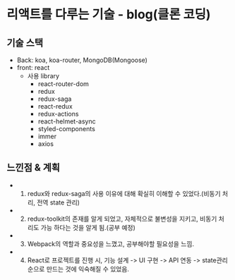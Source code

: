 # 리액트를 다루는 기술 - blog(클론 코딩)

## 기술 스택
+ Back: koa, koa-router, MongoDB(Mongoose)
+ front: react
    + 사용 library
        + react-router-dom
        + redux
        + redux-saga
        + react-redux
        + redux-actions
        + react-helmet-async
        + styled-components
        + immer
        + axios
            
## 느낀점 & 계획
+ 1. redux와 redux-saga의 사용 이유에 대해 확실히 이해할 수 있었다.(비동기 처리, 전역 state 관리)
+ 2. redux-toolkit의 존재를 알게 되었고, 자체적으로 불변성을 지키고, 비동기 처리도 가능 하다는 것을    알게 됨.(공부 예정)
+ 3. Webpack의 역할과 중요성을 느꼈고, 공부해야할 필요성을 느낌.
+ 4. React로 프로젝트를 진행 시, 기능 설계 -> UI 구현 -> API 연동 -> state관리 순으로 만드는 것에 익숙해질 수 있었음. 
